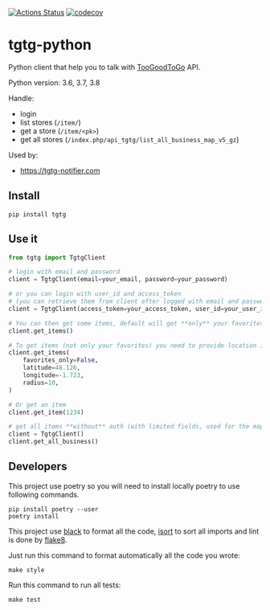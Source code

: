 [![Actions Status](https://github.com/ahivert/tgtg-python/workflows/CI/badge.svg)](https://github.com/ahivert/tgtg-python/actions)
[![codecov](https://codecov.io/gh/ahivert/tgtg-python/branch/master/graph/badge.svg)](https://codecov.io/gh/ahivert/tgtg-python)

# tgtg-python

Python client that help you to talk with [TooGoodToGo](https://toogoodtogo.com) API.

Python version: 3.6, 3.7, 3.8

Handle:
- login
- list stores (`/item/`)
- get a store (`/item/<pk>`)
- get all stores (`/index.php/api_tgtg/list_all_business_map_v5_gz`)

Used by:
- https://tgtg-notifier.com

## Install

```
pip install tgtg
```

## Use it

```python
from tgtg import TgtgClient

# login with email and password
client = TgtgClient(email=your_email, password=your_password)

# or you can login with user_id and access_token
# (you can retrieve them from client after logged with email and password)
client = TgtgClient(access_token=your_access_token, user_id=your_user_id)

# You can then get some items, default will get **only** your favorites
client.get_items()

# To get items (not only your favorites) you need to provide location informations
client.get_items(
    favorites_only=False,
    latitude=48.126,
    longitude=-1.723,
    radius=10,
)

# Or get an item
client.get_item(1234)

# get all items **without** auth (with limited fields, used for the map in the app)
client = TgtgClient()
client.get_all_business()

```

## Developers

This project use poetry so you will need to install locally poetry to use following
commands.
```
pip install poetry --user
poetry install
```

This project use [black](https://github.com/psf/black) to format all the code,
[isort](https://github.com/timothycrosley/isort) to sort all imports and
lint is done by [flake8](https://github.com/PyCQA/flake8).

Just run this command to format automatically all the code you wrote:
```
make style
```

Run this command to run all tests:
```
make test
```
